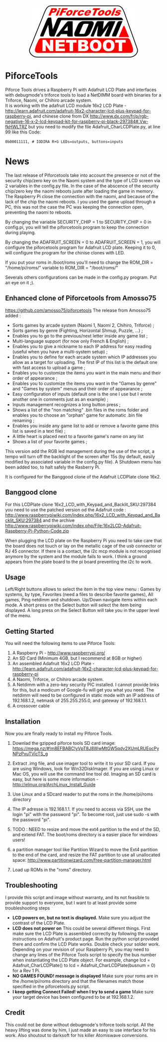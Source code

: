 <p align="center">
  <img src="logo/netboot_only.png" width="350"/>
</p>

PiforceTools
============

Piforce Tools drives a Raspberry Pi with Adafruit LCD Plate and interfaces with debugmode's triforce tools to load a NetDIMM board with binaries for a Triforce, Naomi, or Chihiro arcade system.  
It is working with the adafruit LCD module 16x2 LCD Plate - http://learn.adafruit.com/adafruit-16x2-character-lcd-plus-keypad-for-raspberry-pi, and chinese clone from DX http://www.dx.com/fr/p/rgb-negative-16-x-2-lcd-keypad-kit-for-raspberry-pi-black-297384#.Vw-fkHWLTRZ but you need to modify the file Adafruit_CharLCDPlate.py, at line 99 like this 
Code:

~~~~~~
0b00011111, # IODIRA R+G LEDs=outputs, buttons=inputs
~~~~~~

News
======

The last release of Piforcetools take into account the presence or not of the security chip/zero key on the Naomi system and the type of LCD screen via 2 variables in the config.py file.
In the case of the abscence of the security chip/zero key the naomi reboots juste after loading the game in memory. The Raspberry Pi close the connection with the naomi, and because of the lack of the chip the naomi reboots. I you used the game upload through a PC, this was not the case the PC was keeping the connection open, preventing the naomi to reboots. 

By changing the variable SECURITY_CHIP = 1 to SECURITY_CHIP = 0 in config.pi, you will tell the piforcetools program to keep the connection during playing.

By changing the ADAFRUIT_SCREEN = 0 to ADAFRUIT_SCREEN = 1, you will configure the piforcetools program for Adafruit LCD plate. Keeping it to 0, will configure the program for the chinise clones with LED.

If you put your roms in /boot/roms you'll need to change the ROM_DIR = "/home/pi/roms/"  variable to ROM_DIR = "/boot/roms/"  

Severals others configurations can be made in the config.py program. Put an eye on it ;).

## Enhanced clone of Piforcetools from Amosso75
https://github.com/amosso75/piforcetools
The release from Amosso75 added : 

- Sorts games by arcade system (Naomi 1, Naomi 2, Chihiro, Triforce) ;
- Sorts games by genre (Fighting, Horizontal Shmup, Puzzle, ...) ;
- Enables you to go to the previous/next letter inside any game list ;
- Multi-language support (for now only French & English) ;
- Enables you to give a nickname to each IP address for easy reading
(useful when you have a multi-system setup) ;
- Enables you to define for each arcade system which IP addresses you
allow as a target for uploading. The first IP of this list is the
default one with fast access to upload a game ;
- Enables you to customize the items you want in the main menu and
their order of appearance ;
- Enables you to customize the items you want in the "Games by genre"
and "Games by system" menus and their order of appearance ;
- Easy configuration of inputs (default one is the one I use but I
wrote another one in comments just as an example) ;
- Inputs management recognizes a long button press ;
- Shows a list of the "non matching" .bin files in the roms folder and
enables you to choose an "orphan" game for automatic .bin file renaming
;
- Enables you inside any game list to add or remove a favorite game
(this list is saved in a text file) ;
- A little heart is placed next to a favorite game's name on any list
- Shows a list of your favorite games ;

This version add the RGB led management during the use of the script, a tempo will turn off the backlight of the screen after 15s (by default, easily modified by associated variable in the config.py file). A Shutdown menu has been added too, to halt safely the Rasberry Pi.

It is configured for the Banggood clone of the Adafruit LCDPlate clone 16x2. 

## Banggood clone
For this LCDPlate clone 16x2_LCD_with_Keypad_and_Backlit_SKU:297384  you need to use the patched version od the Adafruit code : http://www.raspberrypiwiki.com/index.php/16x2_LCD_with_Keypad_and_Backlit_SKU:297384 and the archive http://www.raspberrypiwiki.com/index.php/File:16x2LCD-Adafruit-Raspberry-Pi-Python-Code.zip

When plugging the LCD plate on the Raspberry Pi you need to take care that the board does not touch or lay on the metallic cage of the usb connector or RJ 45 connector. If there is a contact, the i2c mcp module is not recognised anymore by the system and the module fails to work. I think a ground appears from the plate board to the pi board preventing the i2c to work.

## Usage

Left/Right buttons allows to select the item in the top view menu : Games by systems, by type, Favorites (need a files to describe favorite games), All games, Ping netdimm and shutdown.  Up/Down navigate items within each mode.  A short press on the Select button will select the item being displayed. A long press on the Select Button will take you in the upper level of the menu.

## Getting Started

You will need the following items to use Piforce Tools:

1. A Raspberry Pi - http://www.raspberrypi.org/ 
2. An SD Card (Minimum 4GB, but I recommend at 8GB or higher)
3. An assembled Adafruit 16x2 LCD Plate - http://learn.adafruit.com/adafruit-16x2-character-lcd-plus-keypad-for-raspberry-pi
4. A Naomi, Triforce, or Chihiro arcade system.
5. A Netdimm with a zero-key security PIC installed.  I cannot provide links for this, but a modicum of Google-fu will get you what you need.  The netdimm will need to be configured in static mode with an IP address of 192.168.1.2, netmask of 255.255.255.0, and gateway of 192.168.1.1.
6. A crossover cable

## Installation

Now you are finally ready to install my Piforce Tools.

1. Downlad the gzipped piforce tools SD card image: https://mega.nz/#!m8EFBABC!yVpT8J8WwMtGW5qdv2XUmLRUEocPyNPzPxuTVicTS_g
2. Extract .img file, and use imager tool to write it to your SD card.  If you are using Windows, look for Win32DiskImager.  If you are using Linux or Mac OS, you will use the command line tool dd.  Imaging an SD card is easy, but here is some more information - http://elinux.org/ArchLinux_Install_Guide
3. Use Linux and a SDcard reader to put the roms in the /home/pi/roms directory
4. The IP adresse is 192.168.1.1. If you need to access via SSH, use the login "pi" with the password "pi". To become root, just use sudo -s with the password "pi".
5. TODO : NEED to resize and move the ext4 partition to the end of the SD, and extend FAT. The boot/roms directory is a easier place for windows users!

3. a partition manager tool like Partition Wizard to move the Ext4 partition to the end of the card, and resize the FAT partition to use all unallocated space: http://www.partitionwizard.com/free-partition-manager.html
4. Load up ROMs in the "roms" directory.

## Troubleshooting
I provide this script and image without warranty, and its not feasible to provide support to everyone, but I want to at least provide some troubleshooting steps 

* **LCD powers on, but no text is displayed.** Make sure you adjust the contrast of the LCD Plate.  
* **LCD does not power on** This could be several different things.  First make sure the LCD Plate is assembled correctly by following the usage instructions on Adafruit's product page.  Run the python script provided there and confirm the LCD Plate works.  Double check your solder work.  Depending on your revision of your Raspberry Pi, you may need to change any lines of the Piforce Tools script to specify the bus number when instantiating the LCD Plate object.  For example, change lcd = Adafruit_CharLCDPlate() to lcd = Adafruit_CharLCDPlate(busnum = 0) for a Rev 1 Pi.
* **NO GAMES FOUND! message is displayed** Make sure your roms are in the /home/pi/roms directory and that the filenames match those specified in the piforcetools.py script. 
* **I keep getting Connect Failed! when I try to send a game** Make sure your target device has been configured to be at 192.168.1.2.

## Credit

This could not be done without debugmode's triforce tools script.  All the heavy lifting was done by him, I just made an easy to use interface for his work.  Also shoutout to darksoft for his killer Atomiswave conversions.
